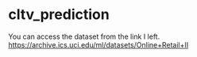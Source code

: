 # cltv_prediction
You can access the dataset from the link I left. https://archive.ics.uci.edu/ml/datasets/Online+Retail+II
